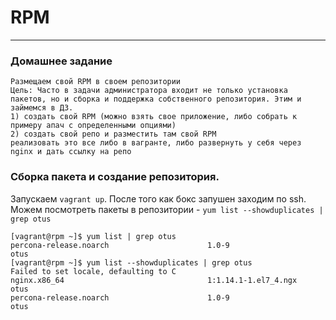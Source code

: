 # RPM
-----------------------------------------------------------------------
### Домашнее задание

    Размещаем свой RPM в своем репозитории
    Цель: Часто в задачи администратора входит не только установка пакетов, но и сборка и поддержка собственного репозитория. Этим и займемся в ДЗ.
    1) создать свой RPM (можно взять свое приложение, либо собрать к примеру апач с определенными опциями)
    2) создать свой репо и разместить там свой RPM
    реализовать это все либо в вагранте, либо развернуть у себя через nginx и дать ссылку на репо

### Сборка пакета и создание репозитория.
Запускаем `vagrant up`. После того как бокс запушен заходим по ssh.
Можем посмотреть пакеты в репозитории - ```yum list --showduplicates | grep otus```
```
[vagrant@rpm ~]$ yum list | grep otus
percona-release.noarch                      1.0-9                      otus
[vagrant@rpm ~]$ yum list --showduplicates | grep otus
Failed to set locale, defaulting to C
nginx.x86_64                                1:1.14.1-1.el7_4.ngx       otus
percona-release.noarch                      1.0-9                      otus
```
